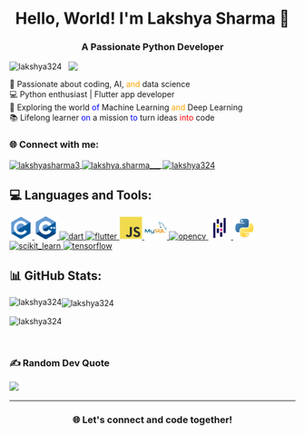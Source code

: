 <h1 align="center">Hello, World! I'm Lakshya Sharma 👋</h1>
<h3 align="center">A Passionate Python Developer</h3>

<img align="right" width="400" src="https://user-images.githubusercontent.com/73031725/141452897-6fe26f52-bdd1-48be-9a22-67603245b961.gif">

<p align="left">
  <img src="https://komarev.com/ghpvc/?username=lakshya324&label=Profile%20views&color=0e75b6&style=flat" alt="lakshya324" />
</p>

🚀 Passionate about coding, AI,<font color="orange"> and </font>data science <br>
💻 Python enthusiast | Flutter app developer <br>
🤖 Exploring the world<font color="blue"> of </font>Machine Learning<font color="orange"> and </font>Deep Learning<br>
📚 Lifelong learner <font color="blue">on</font> a mission <font color="blue">to</font> turn ideas <font color="red">into</font> code <br>



<h3 align="left">🌐 Connect with me:</h3>
<p align="left">
  <a href="https://linkedin.com/in/lakshyasharma3" target="_blank">
    <img align="center" src="https://raw.githubusercontent.com/rahuldkjain/github-profile-readme-generator/master/src/images/icons/Social/linked-in-alt.svg" alt="lakshyasharma3" height="30" width="40" />
  </a>
  <a href="https://instagram.com/lakshya.sharma___" target="_blank">
    <img align="center" src="https://raw.githubusercontent.com/rahuldkjain/github-profile-readme-generator/master/src/images/icons/Social/instagram.svg" alt="lakshya.sharma___" height="30" width="40" />
  </a>
  <a href="https://www.codechef.com/users/lakshya324" target="_blank">
    <img align="center" src="https://cdn.jsdelivr.net/npm/simple-icons@3.1.0/icons/codechef.svg" alt="lakshya324" height="30" width="40" />
  </a>
</p>

## 💻 Languages and Tools:
<p align="left">
  <a href="https://www.cprogramming.com/" target="_blank" rel="noreferrer">
    <img src="https://raw.githubusercontent.com/devicons/devicon/master/icons/c/c-original.svg" alt="c" width="40" height="40"/>
  </a>
  <a href="https://www.w3schools.com/cpp/" target="_blank" rel="noreferrer">
    <img src="https://raw.githubusercontent.com/devicons/devicon/master/icons/cplusplus/cplusplus-original.svg" alt="cplusplus" width="40" height="40"/>
  </a>
  <a href="https://dart.dev" target="_blank" rel="noreferrer">
    <img src="https://www.vectorlogo.zone/logos/dartlang/dartlang-icon.svg" alt="dart" width="40" height="40"/>
  </a>
  <a href="https://flutter.dev" target="_blank" rel="noreferrer">
    <img src="https://www.vectorlogo.zone/logos/flutterio/flutterio-icon.svg" alt="flutter" width="40" height="40"/>
  </a>
  <a href="https://developer.mozilla.org/en-US/docs/Web/JavaScript" target="_blank" rel="noreferrer">
    <img src="https://raw.githubusercontent.com/devicons/devicon/master/icons/javascript/javascript-original.svg" alt="javascript" width="40" height="40"/>
  </a>
  <a href="https://www.mysql.com/" target="_blank" rel="noreferrer">
    <img src="https://raw.githubusercontent.com/devicons/devicon/master/icons/mysql/mysql-original-wordmark.svg" alt="mysql" width="40" height="40"/>
  </a>
  <a href="https://opencv.org/" target="_blank" rel="noreferrer">
    <img src="https://www.vectorlogo.zone/logos/opencv/opencv-icon.svg" alt="opencv" width="40" height="40"/>
  </a>
  <a href="https://pandas.pydata.org/" target="_blank" rel="noreferrer">
    <img src="https://raw.githubusercontent.com/devicons/devicon/2ae2a900d2f041da66e950e4d48052658d850630/icons/pandas/pandas-original.svg" alt="pandas" width="40" height="40"/>
  </a>
  <a href="https://www.python.org" target="_blank" rel="noreferrer">
    <img src="https://raw.githubusercontent.com/devicons/devicon/master/icons/python/python-original.svg" alt="python" width="40" height="40"/>
  </a>
  <a href="https://scikit-learn.org/" target="_blank" rel="noreferrer">
    <img src="https://upload.wikimedia.org/wikipedia/commons/0/05/Scikit_learn_logo_small.svg" alt="scikit_learn" width="40" height="40"/>
  </a>
  <a href="https://www.tensorflow.org" target="_blank" rel="noreferrer">
    <img src="https://www.vectorlogo.zone/logos/tensorflow/tensorflow-icon.svg" alt="tensorflow" width="40" height="40"/>
  </a>
</p>


## 📊 GitHub Stats:
<p>
  <img align="left" src="https://github-readme-stats.vercel.app/api?username=lakshya324&theme=dark&hide_border=false&include_all_commits=false&count_private=false" alt="lakshya324" />
</p>
<p><img align="center" src="https://github-readme-stats.vercel.app/api/top-langs/?username=lakshya324&theme=dark&hide_border=false&include_all_commits=false&count_private=false&layout=compact" alt="lakshya324" /></p>
<p><img align="center" src="https://github-readme-streak-stats.herokuapp.com/?user=lakshya324&theme=dark&hide_border=false" alt="lakshya324" /></p>

<br>

### ✍️ Random Dev Quote
![](https://quotes-github-readme.vercel.app/api?type=horizontal&theme=dark)


---

<h3 align="center">🌐 Let's connect and code together!</h3>

